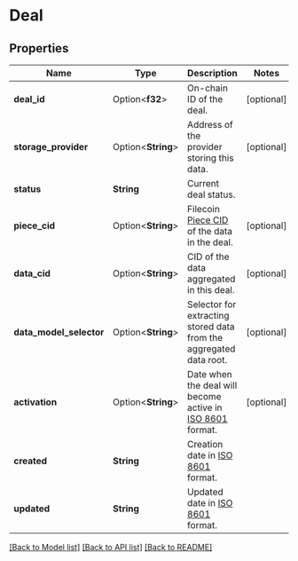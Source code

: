 # Deal

## Properties

Name | Type | Description | Notes
------------ | ------------- | ------------- | -------------
**deal_id** | Option<**f32**> | On-chain ID of the deal. | [optional]
**storage_provider** | Option<**String**> | Address of the provider storing this data. | [optional]
**status** | **String** | Current deal status. | 
**piece_cid** | Option<**String**> | Filecoin [Piece CID](https://spec.filecoin.io/systems/filecoin_files/piece/) of the data in the deal. | [optional]
**data_cid** | Option<**String**> | CID of the data aggregated in this deal. | [optional]
**data_model_selector** | Option<**String**> | Selector for extracting stored data from the aggregated data root. | [optional]
**activation** | Option<**String**> | Date when the deal will become active in [ISO 8601](https://en.wikipedia.org/wiki/ISO_8601) format. | [optional]
**created** | **String** | Creation date in [ISO 8601](https://en.wikipedia.org/wiki/ISO_8601) format. | 
**updated** | **String** | Updated date in [ISO 8601](https://en.wikipedia.org/wiki/ISO_8601) format. | 

[[Back to Model list]](../README.md#documentation-for-models) [[Back to API list]](../README.md#documentation-for-api-endpoints) [[Back to README]](../README.md)


